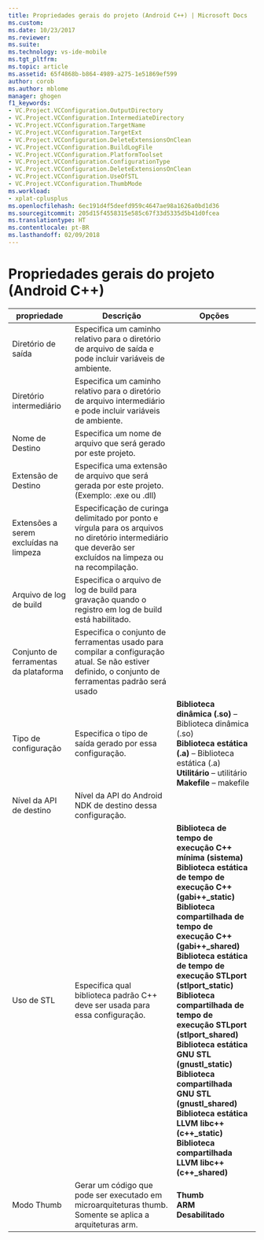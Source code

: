 ```yaml
---
title: Propriedades gerais do projeto (Android C++) | Microsoft Docs
ms.custom: 
ms.date: 10/23/2017
ms.reviewer: 
ms.suite: 
ms.technology: vs-ide-mobile
ms.tgt_pltfrm: 
ms.topic: article
ms.assetid: 65f4868b-b864-4989-a275-1e51869ef599
author: corob
ms.author: mblome
manager: ghogen
f1_keywords:
- VC.Project.VCConfiguration.OutputDirectory
- VC.Project.VCConfiguration.IntermediateDirectory
- VC.Project.VCConfiguration.TargetName
- VC.Project.VCConfiguration.TargetExt
- VC.Project.VCConfiguration.DeleteExtensionsOnClean
- VC.Project.VCConfiguration.BuildLogFile
- VC.Project.VCConfiguration.PlatformToolset
- VC.Project.VCConfiguration.ConfigurationType
- VC.Project.VCConfiguration.DeleteExtensionsOnClean
- VC.Project.VCConfiguration.UseOfSTL
- VC.Project.VCConfiguration.ThumbMode
ms.workload:
- xplat-cplusplus
ms.openlocfilehash: 6ec191d4f5deefd959c4647ae98a1626a0bd1d36
ms.sourcegitcommit: 205d15f4558315e585c67f33d5335d5b41d0fcea
ms.translationtype: HT
ms.contentlocale: pt-BR
ms.lasthandoff: 02/09/2018
---
```

# <a name="general-project-properties-android-c"></a>Propriedades gerais do projeto (Android C++)

propriedade | Descrição | Opções
--- | ---| ---
Diretório de saída | Especifica um caminho relativo para o diretório de arquivo de saída e pode incluir variáveis de ambiente.
Diretório intermediário | Especifica um caminho relativo para o diretório de arquivo intermediário e pode incluir variáveis de ambiente.
Nome de Destino | Especifica um nome de arquivo que será gerado por este projeto.
Extensão de Destino | Especifica uma extensão de arquivo que será gerada por este projeto. (Exemplo: .exe ou .dll)
Extensões a serem excluídas na limpeza | Especificação de curinga delimitado por ponto e vírgula para os arquivos no diretório intermediário que deverão ser excluídos na limpeza ou na recompilação.
Arquivo de log de build | Especifica o arquivo de log de build para gravação quando o registro em log de build está habilitado.
Conjunto de ferramentas da plataforma | Especifica o conjunto de ferramentas usado para compilar a configuração atual. Se não estiver definido, o conjunto de ferramentas padrão será usado
Tipo de configuração | Especifica o tipo de saída gerado por essa configuração. | **Biblioteca dinâmica (.so)** – Biblioteca dinâmica (.so)<br>**Biblioteca estática (.a)** – Biblioteca estática (.a)<br>**Utilitário** – utilitário<br>**Makefile** – makefile<br>
Nível da API de destino | Nível da API do Android NDK de destino dessa configuração.
Uso de STL | Especifica qual biblioteca padrão C++ deve ser usada para essa configuração. | **Biblioteca de tempo de execução C++ mínima (sistema)**<br>**Biblioteca estática de tempo de execução C++ (gabi++_static)**<br>**Biblioteca compartilhada de tempo de execução C++ (gabi++_shared)**<br>**Biblioteca estática de tempo de execução STLport (stlport_static)**<br>**Biblioteca compartilhada de tempo de execução STLport (stlport_shared)**<br>**Biblioteca estática GNU STL (gnustl_static)**<br>**Biblioteca compartilhada GNU STL (gnustl_shared)**<br>**Biblioteca estática LLVM libc++ (c++_static)**<br>**Biblioteca compartilhada LLVM libc++ (c++_shared)**<br>
Modo Thumb | Gerar um código que pode ser executado em microarquiteturas thumb. Somente se aplica a arquiteturas arm. | **Thumb**<br>**ARM**<br>**Desabilitado**<br>
